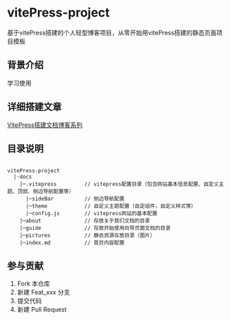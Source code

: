 # vitePress-project
基于vitePress搭建的个人轻型博客项目，从零开始用vitePress搭建的静态页面项目模板

## 背景介绍

学习使用

## 详细搭建文章

[VitePress搭建文档博客系列](http://47.84.93.190:8080/blog/#/articles?articleId=20180)



## 目录说明

```shell

vitePress-project
  |-docs
    |─.vitepress         // vitepress配置目录（包含网站基本信息配置、自定义主题、顶部、侧边导航配置等）
      |─sideBar          // 侧边导航配置
      |─theme            // 自定义主题配置（自定组件，自定义样式等）
      |─config.js        // vitepress网站的基本配置
    |─about              // 存放关于我们文档的目录
    |─guide              // 存放开始使用向导页面文档的目录
    |─pictures           // 静态资源存放目录（图片）
    |─index.md           // 首页内容配置
```

## 参与贡献

1.  Fork 本仓库
2.  新建 Feat_xxx 分支
3.  提交代码
4.  新建 Pull Request

